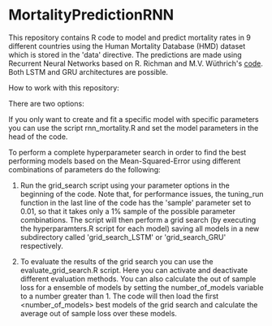 # MortalityPredictionRNN

This repository contains R code to model and predict mortality rates in 9 different countries using the Human Mortality Database (HMD) dataset which is stored in the 'data' directive. 
The predictions are made using Recurrent Neural Networks based on R. Richman and M.V. Wüthrich's [code](https://github.com/JSchelldorfer/ActuarialDataScience/tree/master/6%20-%20Lee%20and%20Carter%20go%20Machine%20Learning%20Recurrent%20Neural%20Networks). Both LSTM and GRU architectures are possible. 

How to work with this repository:

There are two options: 

If you only want to create and fit a specific model with specific parameters you can use the script rnn_mortality.R and set the model parameters in
the head of the code. 

To perform a complete hyperparameter search in order to find the best performing models based on the Mean-Squared-Error using different combinations
of parameters do the following:

1. Run the grid_search script using your parameter options in the beginning of the code. Note that, for performance issues, the tuning_run function in the last line of the code
has the 'sample' parameter set to 0.01, so that it takes only a 1% sample of the possible parameter combinations. The script will then perform a grid search (by executing the hyperparamters.R script for each model) saving all models in a new subdirectory called 'grid_search_LSTM' or 'grid_search_GRU' respectively. 

2. To evaluate the results of the grid search you can use the evaluate_grid_search.R script. Here you can activate and deactivate different evaluation methods. You can also calculate the out of sample loss for a ensemble of models by setting the number_of_models variable to a number greater than 1. The code will then load the first <number_of_models> best models of the grid search and calculate the average out of sample loss over these models. 
